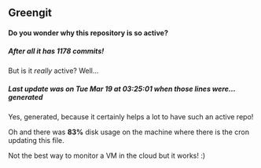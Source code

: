 ## Greengit

#### Do you wonder why this repository is so active?

##### After all it has 1178 commits!

But is it *really* active? Well...

##### Last update was on Tue Mar 19 at 03:25:01 when those lines were... generated

Yes, generated, because it certainly helps a lot to have such an active repo!

Oh and there was **83%** disk usage on the machine
where there is the cron updating this file.

Not the best way to monitor a VM in the cloud but it works! :)
